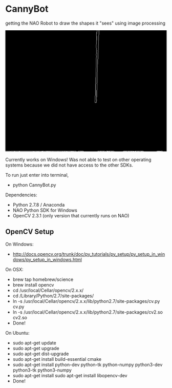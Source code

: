 # CannyBot
getting the NAO Robot to draw the shapes it "sees" using image processing

![screenshot](/debug/NAOVISION.png)

Currently works on Windows! Was not able to test on other operating systems because we did not have access to the other SDKs.

To run just enter into terminal,
* python CannyBot.py

Dependencies:
* Python 2.7.8 / Anaconda
* NAO Python SDK for Windows
* OpenCV 2.3.1 (only version that currently runs on NAO)

## OpenCV Setup

On Windows:
* http://docs.opencv.org/trunk/doc/py_tutorials/py_setup/py_setup_in_windows/py_setup_in_windows.html

On OSX:
* brew tap homebrew/science
* brew install opencv
* cd /usr/local/Cellar/opencv/2.x.x/
* cd /Library/Python/2.7/site-packages/
* ln -s /usr/local/Cellar/opencv/2.x.x/lib/python2.7/site-packages/cv.py cv.py
* ln -s /usr/local/Cellar/opencv/2.x.x/lib/python2.7/site-packages/cv2.so cv2.so
* Done!

On Ubuntu:
* sudo apt-get update
* sudo apt-get upgrade
* sudo apt-get dist-upgrade
* sudo apt-get install build-essential cmake
* sudo apt-get install python-dev python-tk python-numpy python3-dev python3-tk python3-numpy
* sudo apt-get install sudo apt-get install libopencv-dev
* Done!
